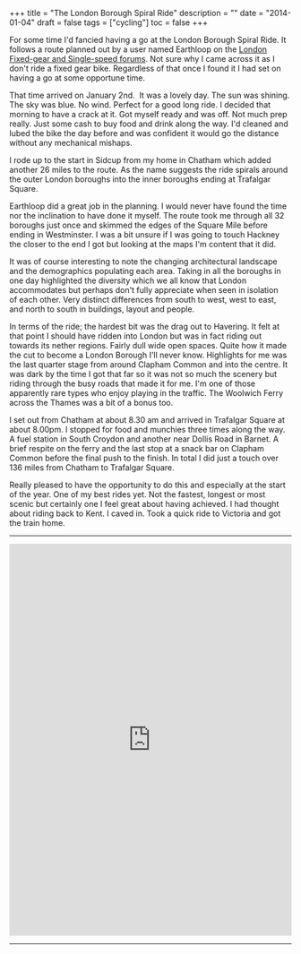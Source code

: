 +++
title = "The London Borough Spiral Ride"
description = ""
date = "2014-01-04"
draft = false
tags = ["cycling"]
toc = false
+++

For some time I'd fancied having a go at the London Borough Spiral Ride. It follows a route planned out by a user named Earthloop on the [London Fixed-gear and Single-speed forums](https://www.lfgss.com/conversations/234552/). Not sure why I came across it as I don't ride a fixed gear bike. Regardless of that once I found it I had set on having a go at some opportune time.

That time arrived on January 2nd.  It was a lovely day. The sun was shining. The sky was blue. No wind. Perfect for a good long ride. I decided that morning to have a crack at it. Got myself ready and was off. Not much prep really. Just some cash to buy food and drink along the way. I'd cleaned and lubed the bike the day before and was confident it would go the distance without any mechanical mishaps. 

I rode up to the start in Sidcup from my home in Chatham which added another 26 miles to the route. As the name suggests the ride spirals around the outer London boroughs into the inner boroughs ending at Trafalgar Square.

Earthloop did a great job in the planning. I would never have found the time nor the inclination to have done it myself. The route took me through all 32 boroughs just once and skimmed the edges of the Square Mile before ending in Westminster. I was a bit unsure if I was going to touch Hackney the closer to the end I got but looking at the maps I'm content that it did.

It was of course interesting to note the changing architectural landscape and the demographics populating each area. Taking in all the boroughs in one day highlighted the diversity which we all know that London accommodates but perhaps don't fully appreciate when seen in isolation of each other. Very distinct differences from south to west, west to east, and north to south in buildings, layout and people.

In terms of the ride; the hardest bit was the drag out to Havering. It felt at that point I should have ridden into London but was in fact riding out towards its nether regions. Fairly dull wide open spaces. Quite how it made the cut to become a London Borough I'll never know. Highlights for me was the last quarter stage from around Clapham Common and into the centre. It was dark by the time I got that far so it was not so much the scenery but riding through the busy roads that made it for me. I'm one of those apparently rare types who enjoy playing in the traffic. The Woolwich Ferry across the Thames was a bit of a bonus too.

I set out from Chatham at about 8.30 am and arrived in Trafalgar Square at about 8.00pm. I stopped for food and munchies three times along the way. A fuel station in South Croydon and another near Dollis Road in Barnet. A brief respite on the ferry and the last stop at a snack bar on Clapham Common before the final push to the finish. In total I did just a touch over 136 miles from Chatham to Trafalgar Square.

Really pleased to have the opportunity to do this and especially at the start of the year. One of my best rides yet. Not the fastest, longest or most scenic but certainly one I feel great about having achieved. I had thought about riding back to Kent. I caved in. Took a quick ride to Victoria and got the train home.

---
<iframe src="https://ridewithgps.com/embeds?type=trip&id=21154424&metricUnits=true&sampleGraph=true&distanceMarkers=true&showPhotos=true" style="width: 1px; min-width: 100%; height: 700px; border: none;" scrolling="no"></iframe>

---